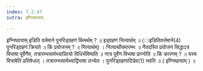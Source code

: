 ```yaml
---
index: 7.2.47
sutra: इण्निष्ठायाम्

---
```

इण्निष्ठायाम् इडिति वर्तमाने पुनरिड्ग्रहणं किमर्थम् ? ॥ इड्ग्रहणं नित्यार्थम् ॥ (ःइडितिवर्त्तमाने(4) पुनरिड्ग्रहणं क्रियते ॥ किं प्रयोजनम् ? ॥ नित्यार्थम्) । नित्यार्थोयमारम्भः ॥ नैतदस्ति प्रयोजनं सिद्धाऽत्र विभाषा पूर्वेणैव, तत्रारम्भसार्मथ्यान्नित्यो विधिर्भविष्यति ॥ नात्र पूर्वेण विभाषा प्राप्नोति ॥ किं कारणम् ? ॥ यस्य विभाषेति प्रतिषेधात् । तत्रारम्भसार्मथ्याद्विभाषा लभ्येत । पुनरिड्ग्रहणादिडेव(1) भवति ॥ ( इण्निष्ठायाम् ) ॥